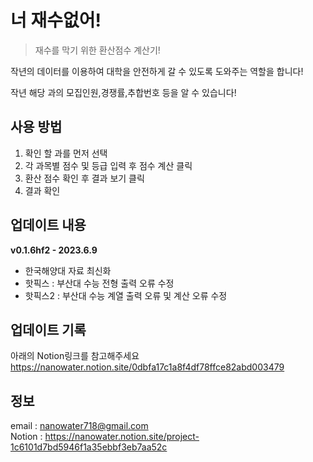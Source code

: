 # 너 재수없어!
> 재수를 막기 위한 환산점수 계산기!

작년의 데이터를 이용하여 대학을 안전하게 갈 수 있도록 도와주는 역할을 합니다!

작년 해당 과의 모집인원,경쟁률,추합번호 등을 알 수 있습니다!

## 사용 방법

1. 확인 할 과를 먼저 선택
2. 각 과목별 점수 및 등급 입력 후 점수 계산 클릭
3. 환산 점수 확인 후 결과 보기 클릭
4. 결과 확인

## 업데이트 내용
**v0.1.6hf2 - 2023.6.9**

- 한국해양대 자료 최신화
- 핫픽스 : 부산대 수능 전형 출력 오류 수정
- 핫픽스2 : 부산대 수능 계열 출력 오류 및 계산 오류 수정

## 업데이트 기록
아래의 Notion링크를 참고해주세요 <br>
https://nanowater.notion.site/0dbfa17c1a8f4df78ffce82abd003479

## 정보

email : nanowater718@gmail.com <br>
Notion : https://nanowater.notion.site/project-1c6101d7bd5946f1a35ebbf3eb7aa52c

<!-- Markdown link & img dfn's -->

